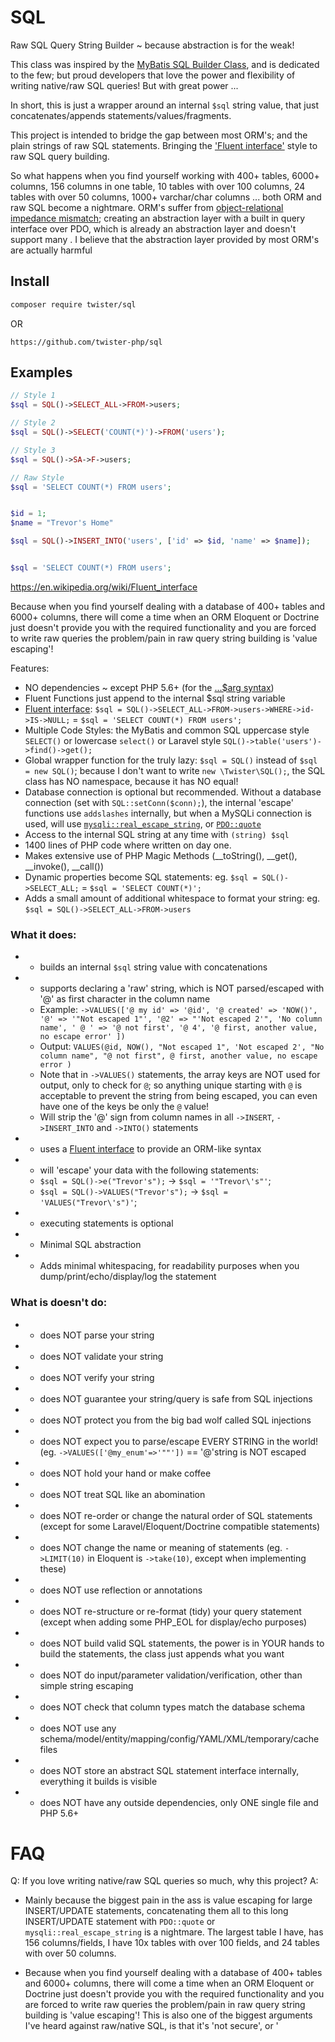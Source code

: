 # SQL
Raw SQL Query String Builder ~ because abstraction is for the weak!

This class was inspired by the [MyBatis SQL Builder Class](http://www.mybatis.org/mybatis-3/statement-builders.html), and is dedicated to the few; but proud developers that love the power and flexibility of writing native/raw SQL queries! But with great power ...

In short, this is just a wrapper around an internal `$sql` string value, that just concatenates/appends statements/values/fragments.

This project is intended to bridge the gap between most ORM's; and the plain strings of raw SQL statements. Bringing the ['Fluent interface'](https://en.wikipedia.org/wiki/Fluent_interface) style to raw SQL query building.

So what happens when you find yourself working with 400+ tables, 6000+ columns, 156 columns in one table, 10 tables with over 100 columns, 24 tables with over 50 columns, 1000+ varchar/char columns ... both ORM and raw SQL become a nightmare. ORM's suffer from [object-relational impedance mismatch](https://en.wikipedia.org/wiki/Object-relational_impedance_mismatch); creating an abstraction layer with a built in query interface over PDO, which is already an abstraction layer and doesn't support many . I believe that the abstraction layer provided by most ORM's are actually harmful


## Install

```txt
composer require twister/sql
```
OR
```
https://github.com/twister-php/sql
```




## Examples

```php
// Style 1
$sql = SQL()->SELECT_ALL->FROM->users;

// Style 2
$sql = SQL()->SELECT('COUNT(*)')->FROM('users');

// Style 3
$sql = SQL()->SA->F->users;

// Raw Style
$sql = 'SELECT COUNT(*) FROM users';


$id = 1;
$name = "Trevor's Home"

$sql = SQL()->INSERT_INTO('users', ['id' => $id, 'name' => $name]);


$sql = 'SELECT COUNT(*) FROM users';

```

https://en.wikipedia.org/wiki/Fluent_interface


Because when you find yourself dealing with a database of 400+ tables and 6000+ columns, there will come a time when an ORM Eloquent or Doctrine just doesn't provide you with the required functionality and you are forced to write raw queries  the problem/pain in raw query string building is 'value escaping'!


Features:
* NO dependencies ~ except PHP 5.6+ (for the [...$arg syntax](http://php.net/manual/en/functions.arguments.php#functions.variable-arg-list.new))
* Fluent Functions just append to the internal $sql string variable
* [Fluent interface](https://en.wikipedia.org/wiki/Fluent_interface): `$sql = SQL()->SELECT_ALL->FROM->users->WHERE->id->IS->NULL;` = `$sql = 'SELECT COUNT(*) FROM users';`
* Multiple Code Styles: the MyBatis and common SQL uppercase style `SELECT()` or lowercase `select()` or Laravel style `SQL()->table('users')->find()->get();`
* Global wrapper function for the truly lazy: `$sql = SQL()` instead of `$sql = new SQL()`; because I don't want to write `new \Twister\SQL();`, the SQL class has NO namespace, because it has NO equal!
* Database connection is optional but recommended. Without a database connection (set with `SQL::setConn($conn);`), the internal 'escape' functions use `addslashes` internally, but when a MySQLi connection is used, will use [`mysqli::real_escape_string`](http://php.net/manual/en/mysqli.real-escape-string.php), or [`PDO::quote`](http://php.net/manual/en/pdo.quote.php)
* Access to the internal SQL string at any time with `(string) $sql`
* 1400 lines of PHP code where written on day one.
* Makes extensive use of PHP Magic Methods (\_\_toString(), \_\_get(), \_\_invoke(), \_\_call())
* Dynamic properties become SQL statements: eg. `$sql = SQL()->SELECT_ALL;` = `$sql = 'SELECT COUNT(*)';`
* Adds a small amount of additional whitespace to format your string: eg. `$sql = SQL()->SELECT_ALL->FROM->users`

### What it does:

* - builds an internal `$sql` string value with concatenations
* - supports declaring a 'raw' string, which is NOT parsed/escaped with '@' as first character in the column name
  * Example: `->VALUES(['@ my id' => '@id', '@ created' => 'NOW()', '@' => '"Not escaped 1"', '@2' => "'Not escaped 2'", 'No column name', ' @ ' => '@ not first', '@ 4', '@ first, another value, no escape error' ])`
  * Output: `VALUES(@id, NOW(), "Not escaped 1", 'Not escaped 2', "No column name", "@ not first", @ first, another value, no escape error )`
  * Note that in `->VALUES()` statements, the array keys are NOT used for output, only to check for `@`; so anything unique starting with `@` is acceptable to prevent the string from being escaped, you can even have one of the keys be only the `@` value!
  * Will strip the '@' sign from column names in all `->INSERT`, `->INSERT_INTO` and `->INTO()` statements
* - uses a [Fluent interface](https://en.wikipedia.org/wiki/Fluent_interface) to provide an ORM-like syntax
* - will 'escape' your data with the following statements:
  * `$sql = SQL()->e("Trevor's");` -> `$sql = '"Trevor\'s"'`;
  * `$sql = SQL()->VALUES("Trevor's");` -> `$sql = 'VALUES("Trevor\'s")'`;
* - executing statements is optional
* - Minimal SQL abstraction
* - Adds minimal whitespacing, for readability purposes when you dump/print/echo/display/log the statement



### What is doesn't do:

* - does NOT parse your string
* - does NOT validate your string
* - does NOT verify your string
* - does NOT guarantee your string/query is safe from SQL injections
* - does NOT protect you from the big bad wolf called SQL injections
* - does NOT expect you to parse/escape EVERY STRING in the world! (eg. `->VALUES(['@my_enum'=>'""'])` == '@'string is NOT escaped
* - does NOT hold your hand or make coffee
* - does NOT treat SQL like an abomination
* - does NOT re-order or change the natural order of SQL statements (except for some Laravel/Eloquent/Doctrine compatible statements)
* - does NOT change the name or meaning of statements (eg. `->LIMIT(10)` in Eloquent is `->take(10)`, except when implementing these)
* - does NOT use reflection or annotations
* - does NOT re-structure or re-format (tidy) your query statement (except when adding some PHP_EOL for display/echo purposes)
* - does NOT build valid SQL statements, the power is in YOUR hands to build the statements, the class just appends what you want
* - does NOT do input/parameter validation/verification, other than simple string escaping
* - does NOT check that column types match the database schema
* - does NOT use any schema/model/entity/mapping/config/YAML/XML/temporary/cache files
* - does NOT store an abstract SQL statement interface internally, everything it builds is visible
* - does NOT have any outside dependencies, only ONE single file and PHP 5.6+



FAQ
====
Q: If you love writing native/raw SQL queries so much, why this project?
A:
* Mainly because the biggest pain in the ass is value escaping for large INSERT/UPDATE statements, concatenating them all to this long INSERT/UPDATE statement with `PDO::quote` or `mysqli::real_escape_string` is a nightmare. The largest table I have, has 156 columns/fields, I have 10x tables with over 100 fields, and 24 tables with over 50 columns.

* Because when you find yourself dealing with a database of 400+ tables and 6000+ columns, there will come a time when an ORM Eloquent or Doctrine just doesn't provide you with the required functionality and you are forced to write raw queries  the problem/pain in raw query string building is 'value escaping'! This is also one of the biggest arguments I've heard against raw/native SQL, is that it's 'not secure', or '
